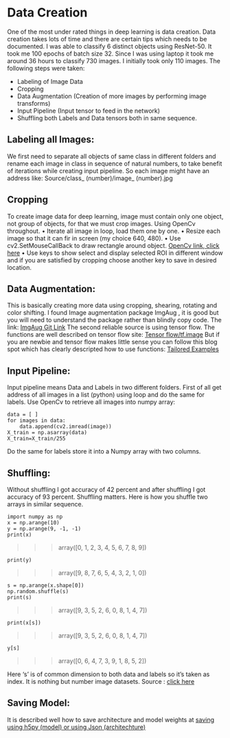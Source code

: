 # Data Creation
One of the most under rated things in deep learning is data creation. Data creation takes lots of time and there are certain tips which needs to be documented. 
I was able to classify 6 distinct objects using ResNet-50. It took me 100 epochs of batch size 32. Since I was using laptop it took me around 36 hours to classify 730 images. I initially took only 110 images.
The following steps were taken:
*	Labeling of Image Data
*	Cropping
*	Data Augmentation (Creation of more images by performing image transforms)
*	Input Pipeline (Input tensor to feed in the network)
*	Shuffling both Labels and Data tensors both in same sequence.

## Labeling all Images:
We first need to separate all objects of same class in different folders and rename each image in class in sequence of natural numbers, to take benefit of iterations while creating input pipeline.
So each image might have an address like: Source/class_ (number)/image_ (number).jpg

## Cropping
To create image data for deep learning, image must contain only one object, not group of objects, for that we must crop images. Using OpenCv throughout.
•	Iterate all image in loop, load them one by one.
•	Resize each image so that it can fir in screen (my choice 640, 480).
•	Use cv2.SetMouseCallBack to draw rectangle around object. [OpenCv link, click here](https://docs.opencv.org/3.0-beta/doc/py_tutorials/py_gui/py_mouse_handling/py_mouse_handling.html)
•	Use keys to show select and display selected ROI in different window and if you are satisfied by cropping choose another key to save in desired location.

## Data Augmentation: 
This is basically creating more data using cropping, shearing, rotating and color shifting. I found Image augmentation package ImgAug , it is good but you will need to understand the package rather than blindly copy code. The link:
[ImgAug Git Link](https://github.com/aleju/imgaug)
The second reliable source is using tensor flow. The functions are well described on tensor flow site: [Tensor flow/tf.image](https://www.tensorflow.org/api_docs/python/tf/image) 
But if you are newbie and tensor flow makes little sense you can follow this blog spot which has clearly descripted how to use functions:  [Tailored Examples](https://medium.com/ymedialabs-innovation/data-augmentation-techniques-in-cnn-using-tensorflow-371ae43d5be9)

## Input Pipeline:
Input pipeline means Data and Labels in two different folders. First of all get address of all images in a list (python) using loop and do the same for labels. Use OpenCv to retrieve all images into numpy array:

    data = [ ]   
    for images in data:     
        data.append(cv2.imread(image))
    X_train = np.asarray(data)
    X_train=X_train/255

Do the same for labels store it into a Numpy array with two columns.

## Shuffling:
Without shuffling I got accuracy of 42 percent and after shuffling I got accuracy of 93 percent. Shuffling matters.  Here is how you shuffle two arrays in similar sequence.

    import numpy as np
    x = np.arange(10)
    y = np.arange(9, -1, -1)
    print(x)
    
 >>>array([0, 1, 2, 3, 4, 5, 6, 7, 8, 9])
 
    print(y)
    
 >>>array([9, 8, 7, 6, 5, 4, 3, 2, 1, 0])
 
    s = np.arange(x.shape[0])
    np.random.shuffle(s)
    print(s)
    
>>>array([9, 3, 5, 2, 6, 0, 8, 1, 4, 7])

    print(x[s])
    
>>>array([9, 3, 5, 2, 6, 0, 8, 1, 4, 7])

    y[s]
    
>>>array([0, 6, 4, 7, 3, 9, 1, 8, 5, 2])


Here  ‘s’ is of common dimension to both data and labels so it’s taken as index. It is nothing but number image datasets. 
Source : [click here](https://play.pixelblaster.ro/blog/2017/01/20/how-to-shuffle-two-arrays-to-the-same-order/)

## Saving Model: 
It is described well how to save architecture and model weights at [saving using h5py (model) or using Json (architechture)](https://jovianlin.io/saving-loading-keras-models/)

